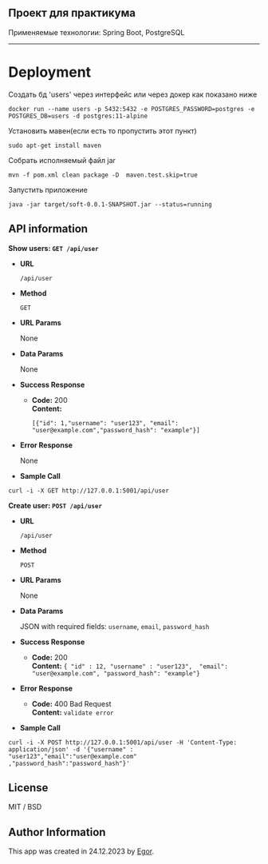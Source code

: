 Проект для практикума
---
Применяемые технологии: Spring Boot, PostgreSQL
***
# Deployment
Создать бд 'users' через интерфейс или через докер как показано ниже
```shell
docker run --name users -p 5432:5432 -e POSTGRES_PASSWORD=postgres -e POSTGRES_DB=users -d postgres:11-alpine
```
Установить мавен(если есть то пропустить этот пункт)
```shell
sudo apt-get install maven
```
Собрать исполняемый файл jar
```shell
mvn -f pom.xml clean package -D  maven.test.skip=true
```
Запустить приложение 
```shell
java -jar target/soft-0.0.1-SNAPSHOT.jar --status=running
```


API information
---

**Show users: `GET /api/user`**

* **URL**

  `/api/user`

* **Method**

  `GET`

* **URL Params**

  None

* **Data Params**

  None

* **Success Response**

    * **Code:** 200 <br />
      **Content:**

      ```[{"id": 1,"username": "user123", "email": "user@example.com","password_hash": "example"}]```

* **Error Response**

  None

* **Sample Call**

```shell
curl -i -X GET http://127.0.0.1:5001/api/user
```
**Create user: `POST /api/user`**

* **URL**

  `/api/user`

* **Method**

  `POST`

*  **URL Params**

   None

* **Data Params**

  JSON with required fields: `username`, `email`, `password_hash`

* **Success Response**

    * **Code:** 200 <br />
      **Content:** `{ "id" : 12, "username" : "user123",  "email": "user@example.com", "password_hash": "example"}`

* **Error Response**

    * **Code:** 400 Bad Request <br />
      **Content:** `validate error`

* **Sample Call**

```shell
curl -i -X POST http://127.0.0.1:5001/api/user -H 'Content-Type: application/json' -d '{"username" : "user123","email":"user@example.com" ,"password_hash":"password_hash"}'
```

License
---

MIT / BSD

Author Information
---

This app was created in 24.12.2023 by [Egor](https://github.com/Egor18032019).


 